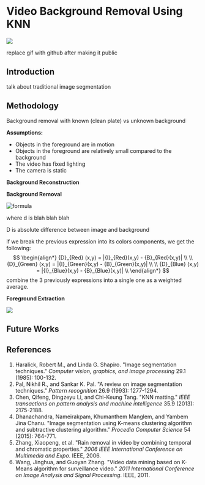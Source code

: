 # Video Background Removal Using KNN

![](https://media.giphy.com/media/WpUkcV8dtrM3qoHFas/giphy.gif)



replace gif with github after making it public

## Introduction

talk about traditional image segmentation



## Methodology



Background removal with known (clean plate)  vs unknown background



**Assumptions:**

- Objects in the foreground are in motion
- Objects in the foreground are relatively small compared to the background
- The video has fixed lighting
- The camera is static



**Background Reconstruction**



**Background Removal**

![formula](https://render.githubusercontent.com/render/math?math=D(x%2Cy)%20%3D%20%7CI(x%2Cy)%20-%20B(x%2Cy)%7C)

where d is blah blah blah

D is absolute difference between image and background

if we break the previous expression into its colors components, we get the following:
$$
\begin{align*}
{D}_{Red} (x,y) = |{I}_{Red}(x,y) - {B}_{Red}(x,y)| \\ \\
{D}_{Green} (x,y) = |{I}_{Green}(x,y) - {B}_{Green}(x,y)| \\ \\
{D}_{Blue} (x,y) = |{I}_{Blue}(x,y) - {B}_{Blue}(x,y)| \\
\end{align*}
$$
combine the 3 previously expressions into a single one as a weighted average.



**Foreground Extraction**





![](![Foreground.png](https://github.com/fescobar96/Video-Background-Removal/blob/master/Images/Foreground.png?raw=true))



## Future Works





## References

1. Haralick, Robert M., and Linda G. Shapiro. "Image segmentation techniques." *Computer vision, graphics, and image processing* 29.1 (1985): 100-132.
2. Pal, Nikhil R., and Sankar K. Pal. "A review on image segmentation techniques." *Pattern recognition* 26.9 (1993): 1277-1294.
3. Chen, Qifeng, Dingzeyu Li, and Chi-Keung Tang. "KNN matting." *IEEE transactions on pattern analysis and machine intelligence* 35.9 (2013): 2175-2188.
4. Dhanachandra, Nameirakpam, Khumanthem Manglem, and Yambem Jina Chanu. "Image segmentation using K-means clustering algorithm and subtractive clustering algorithm." *Procedia Computer Science* 54 (2015): 764-771.
5. Zhang, Xiaopeng, et al. "Rain removal in video by combining temporal and chromatic properties." *2006 IEEE International Conference on Multimedia and Expo*. IEEE, 2006.
6. Wang, Jinghua, and Guoyan Zhang. "Video data mining based on K-Means algorithm for surveillance video." *2011 International Conference on Image Analysis and Signal Processing*. IEEE, 2011.